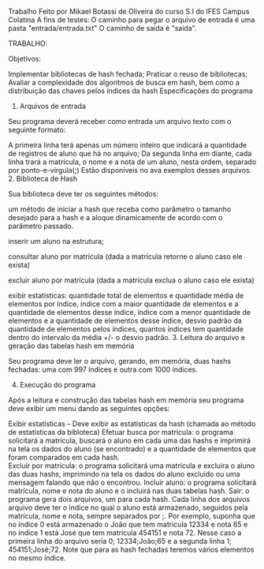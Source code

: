 

Trabalho Feito por Mikael Botassi de Oliveira do curso S.I do IFES Campus Colatina
A fins de testes:
O caminho para pegar o arquivo de entrada é uma pasta "entrada/entrada.txt"
O caminho de saída é "saida".






TRABALHO:

Objetivos:

Implementar bibliotecas de hash fechada;
Praticar o reuso de bibliotecas;
Avaliar a complexidade dos algoritmos de busca em hash, bem como a distribuição das chaves pelos índices da hash
Especificações do programa

1. Arquivos de entrada

Seu programa deverá receber como entrada um arquivo texto com o seguinte formato:

A primeira linha terá apenas um número inteiro que indicará a quantidade de registros de aluno que há no arquivo;
Da segunda linha em diante, cada linha trará a matrícula, o nome e a nota de um aluno, nesta ordem, separado por ponto-e-vírgula(;)
Estão disponíveis no ava exemplos desses arquivos.
2. Biblioteca de Hash

Sua biblioteca deve ter os seguintes métodos:

um método de iniciar a hash que receba como parâmetro o tamanho desejado para a hash e a aloque dinamicamente de acordo com o parâmetro passado.

inserir um aluno na estrutura;

consultar aluno por matrícula (dada a matrícula retorne o aluno caso ele exista)

excluir aluno por matrícula (dada a matrícula exclua o aluno caso ele exista)

exibir estatísticas: quantidade total de elementos e quantidade média de elementos por índice, índice com a maior quantidade de elementos e a quantidade de elementos desse índice, índice com a menor quantidade de elementos e a quantidade de elementos desse índice, desvio padrão da quantidade de elementos pelos índices, quantos índices tem quantidade dentro do intervalo da média +/- o desvio padrão. 
3. Leitura do arquivo e geração das tabelas hash em memória

Seu programa deve ler o arquivo, gerando, em memória, duas hashs fechadas: uma com 997 índices e outra com 1000 índices.

4. Execução do programa

Após a leitura e construção das tabelas hash em memória seu programa deve exibir um menu dando as seguintes opções:

Exibir estatísticas – Deve exibir as estatísticas da hash (chamada ao método de estatísticas da bibloteca) 
Efetuar busca por matrícula: o programa solicitará a matrícula, buscará o aluno em cada uma das hashs e imprimirá na tela os dados do aluno (se encontrado) e a quantidade de elementos que foram comparados em cada hash.  
Excluir por matrícula: o programa solicitará uma matrícula e excluíra o aluno das duas hashs, imprimindo na tela os dados do aluno excluído ou uma mensagem falando que não o encontrou.
Incluir aluno: o programa solicitará matrícula, nome e nota do aluno e o incluirá nas duas tabelas hash.
Sair: o programa gera dois arquivos, um para cada hash. Cada linha dos arquivos arquivo deve ter o índice no qual o aluno está armazenado, seguidos pela matrícula, nome e nota, sempre separados por ;. Por exemplo, suponha que no índice 0 está armazenado o João que tem matricula 12334 e nota 65 e no índice 1 está José que tem matrícula 454151 e nota 72. Nesse caso a primeira linha do arquivo seria 0; 12334;João;65 e a segunda linha 1; 454151;José;72. Note que para as hash fechadas teremos vários elementos no mesmo índice.